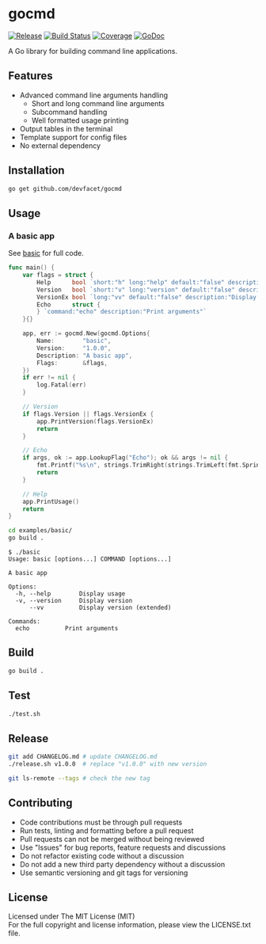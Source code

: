 # gocmd

[![Release][release-image]][release-url] [![Build Status][build-image]][build-url] [![Coverage][coverage-image]][coverage-url] [![GoDoc][doc-image]][doc-url]

A Go library for building command line applications.

## Features

- Advanced command line arguments handling
	- Short and long command line arguments
	- Subcommand handling
	- Well formatted usage printing
- Output tables in the terminal
- Template support for config files
- No external dependency

## Installation

```bash
go get github.com/devfacet/gocmd
```

## Usage

### A basic app

See [basic](examples/basic/main.go) for full code.

```go
func main() {
	var flags = struct {
		Help      bool `short:"h" long:"help" default:"false" description:"Display usage"`
		Version   bool `short:"v" long:"version" default:"false" description:"Display version"`
		VersionEx bool `long:"vv" default:"false" description:"Display version (extended)"`
		Echo      struct {
		} `command:"echo" description:"Print arguments"`
	}{}

	app, err := gocmd.New(gocmd.Options{
		Name:        "basic",
		Version:     "1.0.0",
		Description: "A basic app",
		Flags:       &flags,
	})
	if err != nil {
		log.Fatal(err)
	}

	// Version
	if flags.Version || flags.VersionEx {
		app.PrintVersion(flags.VersionEx)
		return
	}

	// Echo
	if args, ok := app.LookupFlag("Echo"); ok && args != nil {
		fmt.Printf("%s\n", strings.TrimRight(strings.TrimLeft(fmt.Sprintf("%v", args[1:]), "["), "]"))
		return
	}

	// Help
	app.PrintUsage()
	return
}
```
```bash
cd examples/basic/
go build .
```
```
$ ./basic
Usage: basic [options...] COMMAND [options...]

A basic app

Options:
  -h, --help   		Display usage
  -v, --version		Display version
      --vv     		Display version (extended)

Commands:
  echo         	Print arguments

```

## Build

```bash
go build .
```

## Test

```bash
./test.sh
```

## Release

```bash
git add CHANGELOG.md # update CHANGELOG.md
./release.sh v1.0.0  # replace "v1.0.0" with new version

git ls-remote --tags # check the new tag
```

## Contributing

- Code contributions must be through pull requests
- Run tests, linting and formatting before a pull request
- Pull requests can not be merged without being reviewed
- Use "Issues" for bug reports, feature requests and discussions
- Do not refactor existing code without a discussion
- Do not add a new third party dependency without a discussion
- Use semantic versioning and git tags for versioning

## License

Licensed under The MIT License (MIT)  
For the full copyright and license information, please view the LICENSE.txt file.


[release-url]: https://github.com/devfacet/gocmd/releases/latest
[release-image]: https://img.shields.io/github/release/devfacet/gocmd.svg

[build-url]: https://travis-ci.org/devfacet/gocmd
[build-image]: https://travis-ci.org/devfacet/gocmd.svg?branch=master

[coverage-url]: https://coveralls.io/github/devfacet/gocmd?branch=master
[coverage-image]: https://coveralls.io/repos/devfacet/gocmd/badge.svg?branch=master&service=github

[doc-url]: https://godoc.org/github.com/devfacet/gocmd
[doc-image]: https://godoc.org/github.com/devfacet/gocmd?status.svg
